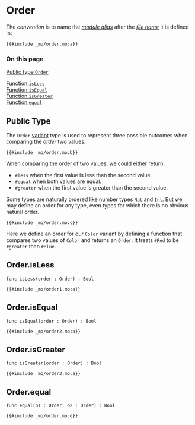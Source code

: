 # Order

The _convention_ is to name the [_module alias_](/common-programming-concepts/modules.html#type-imports-and-renaming) after the [_file name_](/common-programming-concepts/modules.html#imports) it is defined in:

```motoko
{{#include _mo/order.mo:a}}
```

### On this page 

[Public type `Order`](#public-type)

[Function `isLess`](#orderisless)  
[Function `isEqual`](#orderisequal)  
[Function `isGreater`](#orderisgreater)  
[Function `equal`](#orderequal)

## Public Type

The `Order` [variant](/common-programming-concepts/types/variants.html) type is used to represent three possible outcomes when comparing the _order_ two values.

```motoko
{{#include _mo/order.mo:b}}
```

When comparing the order of two values, we could either return:

- `#less` when the first value is less than the second value.
- `#equal` when both values are equal.
- `#greater` when the first value is greater than the second value.

Some types are naturally ordered like number types [`Nat`](/base-library/primitive-types/nat.html) and [`Int`](/base-library/primitive-types/int.html). But we may define an order for any type, even types for which there is no obvious natural order.

```motoko, run
{{#include _mo/order.mo:c}}
```

Here we define an order for our `Color` variant by defining a function that compares two values of `Color` and returns an `Order`. It treats `#Red` to be `#greater` than `#Blue`.

## Order.isLess

```motoko
func isLess(order : Order) : Bool
```

```motoko, run
{{#include _mo/order1.mo:a}}
```

## Order.isEqual
```motoko
func isEqual(order : Order) : Bool
```

```motoko, run
{{#include _mo/order2.mo:a}}
```

## Order.isGreater
```motoko
func isGreater(order : Order) : Bool
```

```motoko, run
{{#include _mo/order3.mo:a}}
```

## Order.equal
```motoko
func equal(o1 : Order, o2 : Order) : Bool
```

```motoko, run
{{#include _mo/order.mo:d}}
```
